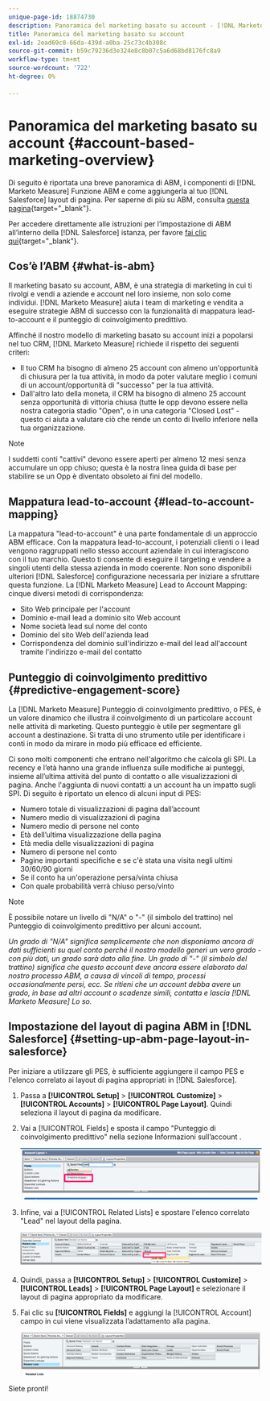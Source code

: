 ```yaml
---
unique-page-id: 18874730
description: Panoramica del marketing basato su account - [!DNL Marketo Measure] - Documentazione del prodotto
title: Panoramica del marketing basato su account
exl-id: 2ead69c0-66da-439d-a0ba-25c73c4b308c
source-git-commit: b59c79236d3e324e8c8b07c5a6d68bd8176fc8a9
workflow-type: tm+mt
source-wordcount: '722'
ht-degree: 0%

---
```


# Panoramica del marketing basato su account {#account-based-marketing-overview}

Di seguito è riportata una breve panoramica di ABM, i componenti di [!DNL Marketo Measure] Funzione ABM e come aggiungerla al tuo [!DNL Salesforce] layout di pagina. Per saperne di più su ABM, consulta [questa pagina](https://www.marketo.com/account-based-marketing/){target=&quot;_blank&quot;}.

Per accedere direttamente alle istruzioni per l’impostazione di ABM all’interno della [!DNL Salesforce] istanza, per favore [fai clic qui](/help/advanced-marketo-measure-features/account-based-marketing/account-based-marketing-overview.md#setting-up-abm-page-layout-in-salesforce){target=&quot;_blank&quot;}.

## Cos’è l’ABM {#what-is-abm}

Il marketing basato su account, ABM, è una strategia di marketing in cui ti rivolgi e vendi a aziende e account nel loro insieme, non solo come individui. [!DNL Marketo Measure] aiuta i team di marketing e vendita a eseguire strategie ABM di successo con la funzionalità di mappatura lead-to-account e il punteggio di coinvolgimento predittivo.

Affinché il nostro modello di marketing basato su account inizi a popolarsi nel tuo CRM, [!DNL Marketo Measure] richiede il rispetto dei seguenti criteri:

* Il tuo CRM ha bisogno di almeno 25 account con almeno un&#39;opportunità di chiusura per la tua attività, in modo da poter valutare meglio i comuni di un account/opportunità di &quot;successo&quot; per la tua attività.
* Dall&#39;altro lato della moneta, il CRM ha bisogno di almeno 25 account senza opportunità di vittoria chiusa (tutte le opp devono essere nella nostra categoria stadio &quot;Open&quot;, o in una categoria &quot;Closed Lost&quot; - questo ci aiuta a valutare ciò che rende un conto di livello inferiore nella tua organizzazione.

>[!NOTE]
>
>I suddetti conti &quot;cattivi&quot; devono essere aperti per almeno 12 mesi senza accumulare un opp chiuso; questa è la nostra linea guida di base per stabilire se un Opp è diventato obsoleto ai fini del modello.

## Mappatura lead-to-account {#lead-to-account-mapping}

La mappatura &quot;lead-to-account&quot; è una parte fondamentale di un approccio ABM efficace. Con la mappatura lead-to-account, i potenziali clienti o i lead vengono raggruppati nello stesso account aziendale in cui interagiscono con il tuo marchio. Questo ti consente di eseguire il targeting e vendere a singoli utenti della stessa azienda in modo coerente. Non sono disponibili ulteriori [!DNL Salesforce] configurazione necessaria per iniziare a sfruttare questa funzione. La [!DNL Marketo Measure] Lead to Account Mapping: cinque diversi metodi di corrispondenza:

* Sito Web principale per l&#39;account
* Dominio e-mail lead a dominio sito Web account
* Nome società lead sul nome del conto
* Dominio del sito Web dell&#39;azienda lead
* Corrispondenza del dominio sull&#39;indirizzo e-mail del lead all&#39;account tramite l&#39;indirizzo e-mail del contatto

## Punteggio di coinvolgimento predittivo {#predictive-engagement-score}

La [!DNL Marketo Measure] Punteggio di coinvolgimento predittivo, o PES, è un valore dinamico che illustra il coinvolgimento di un particolare account nelle attività di marketing. Questo punteggio è utile per segmentare gli account a destinazione. Si tratta di uno strumento utile per identificare i conti in modo da mirare in modo più efficace ed efficiente.

Ci sono molti componenti che entrano nell&#39;algoritmo che calcola gli SPI. La recency e l’età hanno una grande influenza sulle modifiche ai punteggi, insieme all’ultima attività del punto di contatto o alle visualizzazioni di pagina. Anche l&#39;aggiunta di nuovi contatti a un account ha un impatto sugli SPI. Di seguito è riportato un elenco di alcuni input di PES:

* Numero totale di visualizzazioni di pagina dall’account
* Numero medio di visualizzazioni di pagina
* Numero medio di persone nel conto
* Età dell’ultima visualizzazione della pagina
* Età media delle visualizzazioni di pagina
* Numero di persone nel conto
* Pagine importanti specifiche e se c&#39;è stata una visita negli ultimi 30/60/90 giorni
* Se il conto ha un&#39;operazione persa/vinta chiusa
* Con quale probabilità verrà chiuso perso/vinto

>[!NOTE]
>
>È possibile notare un livello di &quot;N/A&quot; o &quot;-&quot; (il simbolo del trattino) nel Punteggio di coinvolgimento predittivo per alcuni account.

_Un grado di &quot;N/A&quot; significa semplicemente che non disponiamo ancora di dati sufficienti su quel conto perché il nostro modello generi un vero grado - con più dati, un grado sarà dato alla fine._
_Un grado di &quot;-&quot; (il simbolo del trattino) significa che questo account deve ancora essere elaborato dal nostro processo ABM, a causa di vincoli di tempo, processi occasionalmente persi, ecc. Se ritieni che un account debba avere un grado, in base ad altri account o scadenze simili, contatta e lascia [!DNL Marketo Measure] Lo so._

## Impostazione del layout di pagina ABM in [!DNL Salesforce] {#setting-up-abm-page-layout-in-salesforce}

Per iniziare a utilizzare gli PES, è sufficiente aggiungere il campo PES e l&#39;elenco correlato ai layout di pagina appropriati in [!DNL Salesforce].

1. Passa a **[!UICONTROL Setup]** > **[!UICONTROL Customize]** > **[!UICONTROL Accounts]** > **[!UICONTROL Page Layout]**. Quindi seleziona il layout di pagina da modificare.
1. Vai a [!UICONTROL Fields] e sposta il campo &quot;Punteggio di coinvolgimento predittivo&quot; nella sezione Informazioni sull’account .

   ![](assets/1.png)

1. Infine, vai a [!UICONTROL Related Lists] e spostare l&#39;elenco correlato &quot;Lead&quot; nel layout della pagina.

   ![](assets/2.png)

1. Quindi, passa a **[!UICONTROL Setup]** > **[!UICONTROL Customize]** > **[!UICONTROL Leads]** > **[!UICONTROL Page Layout]** e selezionare il layout di pagina appropriato da modificare.
1. Fai clic su **[!UICONTROL Fields]** e aggiungi la [!UICONTROL Account] campo in cui viene visualizzata l’adattamento alla pagina.

   ![](assets/3.png)

Siete pronti!


